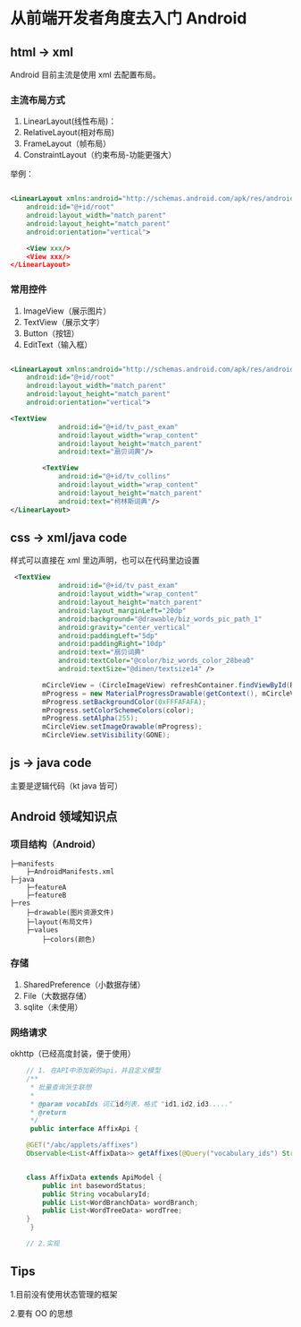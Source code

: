 # 从前端开发者角度去入门 Android

## html -> xml

Android 目前主流是使用 xml 去配置布局。

### 主流布局方式

1. LinearLayout(线性布局)：
2. RelativeLayout(相对布局)
3. FrameLayout（帧布局）
4. ConstraintLayout（约束布局-功能更强大）

举例：

```xml

<LinearLayout xmlns:android="http://schemas.android.com/apk/res/android"
    android:id="@+id/root"
    android:layout_width="match_parent"
    android:layout_height="match_parent"
    android:orientation="vertical">

    <View xxx/>
    <View xxx/>
</LinearLayout>

```

### 常用控件

1. ImageView（展示图片）
2. TextView（展示文字）
3. Button（按钮）
4. EditText（输入框）

```xml

<LinearLayout xmlns:android="http://schemas.android.com/apk/res/android"
    android:id="@+id/root"
    android:layout_width="match_parent"
    android:layout_height="match_parent"
    android:orientation="vertical">

<TextView
            android:id="@+id/tv_past_exam"
            android:layout_width="wrap_content"
            android:layout_height="match_parent"
            android:text="扇贝词典"/>

        <TextView
            android:id="@+id/tv_collins"
            android:layout_width="wrap_content"
            android:layout_height="match_parent"
            android:text="柯林斯词典"/>
</LinearLayout>

```

## css -> xml/java code

样式可以直接在 xml 里边声明，也可以在代码里边设置

```xml
 <TextView
            android:id="@+id/tv_past_exam"
            android:layout_width="wrap_content"
            android:layout_height="match_parent"
            android:layout_marginLeft="20dp"
            android:background="@drawable/biz_words_pic_path_1"
            android:gravity="center_vertical"
            android:paddingLeft="5dp"
            android:paddingRight="10dp"
            android:text="扇贝词典"
            android:textColor="@color/biz_words_color_28bea0"
            android:textSize="@dimen/textsize14" />
```

```java
		mCircleView = (CircleImageView) refreshContainer.findViewById(R.id.loading_footer_progress);
		mProgress = new MaterialProgressDrawable(getContext(), mCircleView);
		mProgress.setBackgroundColor(0xFFFAFAFA);
		mProgress.setColorSchemeColors(color);
		mProgress.setAlpha(255);
		mCircleView.setImageDrawable(mProgress);
		mCircleView.setVisibility(GONE);
```

## js -> java code

主要是逻辑代码（kt java 皆可）

## Android 领域知识点

### 项目结构（Android）

```
├─manifests
    ├─AndroidManifests.xml
├─java
    ├─featureA
    ├─featureB
├─res
    ├─drawable(图片资源文件)
    ├─layout(布局文件)
    ├─values
        ├─colors(颜色)
```

### 存储

1. SharedPreference（小数据存储）
2. File（大数据存储）
3. sqlite（未使用）

### 网络请求

okhttp（已经高度封装，便于使用）

```java
    // 1. 在API中添加新的api，并且定义模型
	/**
	 * 批量查询派生联想
	 *
	 * @param vocabIds 词汇id列表，格式 "id1,id2,id3....."
	 * @return
	 */
     public interface AffixApi {

	@GET("/abc/applets/affixes")
	Observable<List<AffixData>> getAffixes(@Query("vocabulary_ids") String vocabIds);


	class AffixData extends ApiModel {
		public int basewordStatus;
		public String vocabularyId;
		public List<WordBranchData> wordBranch;
		public List<WordTreeData> wordTree;
	}
     }

    // 2.实现

```

## Tips

1.目前没有使用状态管理的框架

2.要有 OO 的思想
